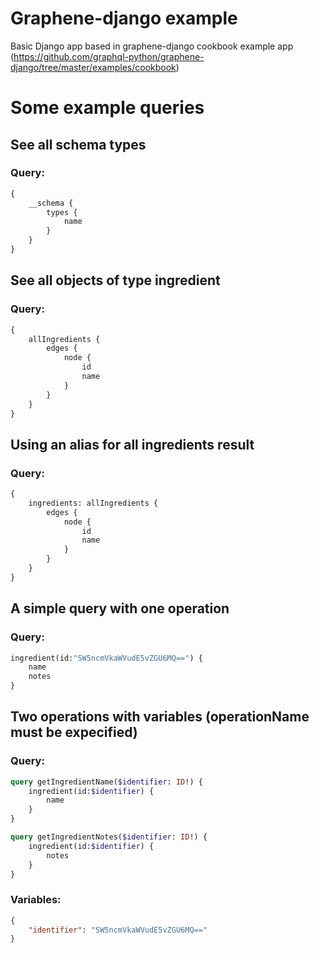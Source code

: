 # Graphene-django example

Basic Django app based in graphene-django cookbook example app (https://github.com/graphql-python/graphene-django/tree/master/examples/cookbook)

# Some example queries

## See all schema types
### Query:
```graphql
{
    __schema {
        types {
            name
        }
    }
}
```

## See all objects of type ingredient
### Query:
```graphql
{
    allIngredients {
        edges {
            node {
                id
                name
            }
        }
    }
}
```

## Using an alias for all ingredients result
### Query:
```graphql
{
    ingredients: allIngredients {
        edges {
            node {
                id
                name
            }
        }
    }
}
```


## A simple query with one operation
### Query:
```graphql
ingredient(id:"SW5ncmVkaWVudE5vZGU6MQ==") {
    name
    notes
}
```

## Two operations with variables (operationName must be expecified)
### Query:
```graphql
query getIngredientName($identifier: ID!) {
    ingredient(id:$identifier) {
        name
    }
}

query getIngredientNotes($identifier: ID!) {
    ingredient(id:$identifier) {
        notes
    }
}
```
### Variables:
```json
{
    "identifier": "SW5ncmVkaWVudE5vZGU6MQ=="
}
```

